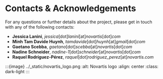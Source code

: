 # Contacts & Acknowledgements

For any questions or further details about the project, please get in touch with any of the following contacts:

* **Jessica Lanini**, *jessica*[dot]*lanini*[at]*novartis*[dot]*com*
* **Minh Tam Davide Huynh**, *tamdavide*[dot]*huynh*[at]*gmail*[dot]*com*
* **Gaetano Scebba**, *gaetano*[dot]*scebba*[at]*novartis*[dot]*com*
* **Nadine Schneider**, *nadine-1*[dot]*schneider*[at]*novartis*[dot]*com*
* **Raquel Rodríguez-Pérez**, *raquel*[dot]*rodriguez_perez*[at]*novartis.com*

:::{image} ../_static/novartis_logo.png
:alt: Novartis logo
:align: center
:class: dark-light
:::
